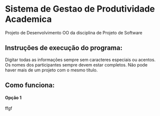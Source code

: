 # Sistema de Gestao de Produtividade Academica
Projeto de Desenvolvimento OO da disciplina de Projeto de Software
## Instruções de execução do programa:
Digitar todas as informações sempre sem caracteres especiais ou acentos. Os nomes dos participantes sempre devem estar completos. Não pode haver mais de um projeto com o mesmo título. 
## Como funciona:
#### Opção 1
ffgf
